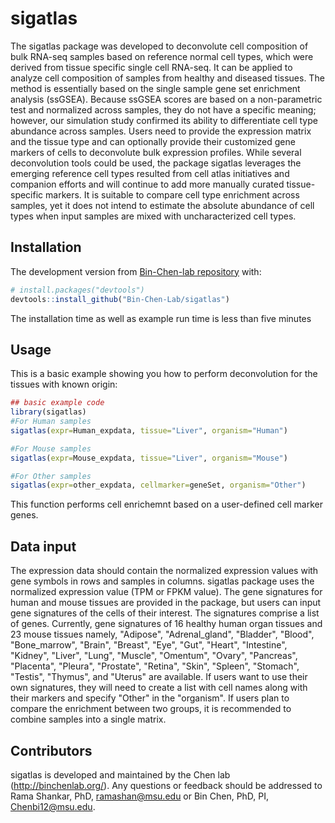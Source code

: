 
<!-- README.md is generated from README.Rmd. Please edit that file -->

# sigatlas

<!-- badges: start -->
<!-- badges: end -->

The sigatlas package was developed to deconvolute cell composition of bulk RNA-seq samples 
based on reference normal cell types, which were derived from tissue specific single cell RNA-seq. It can be applied to
analyze cell composition of samples from healthy and 
diseased tissues. The method is essentially based on the single sample gene set enrichment analysis (ssGSEA). Because ssGSEA scores are based on a non-parametric test and normalized across samples, they do not have a specific meaning; however, our simulation study confirmed its ability to differentiate cell type abundance across samples. Users need to provide the expression matrix and the tissue type and can optionally provide their customized gene markers of cells to deconvolute bulk expression profiles. While several deconvolution tools could be used, the package sigatlas leverages the emerging reference cell types resulted from cell atlas initiatives and companion efforts and will continue to add more manually curated tissue-specific markers. It is suitable to compare cell type enrichment across samples, yet it does not intend to estimate the absolute abundance of cell types when input samples are mixed with uncharacterized cell types.

## Installation
The development version from [Bin-Chen-lab
repository](https://github.com/Bin-Chen-Lab/sigatlas) with:

``` r
# install.packages("devtools")
devtools::install_github("Bin-Chen-Lab/sigatlas")
```
The installation time as well as example run time is less than five minutes

## Usage

This is a basic example showing you how to perform deconvolution for the tissues with known origin:

``` r
## basic example code
library(sigatlas)
#For Human samples
sigatlas(expr=Human_expdata, tissue="Liver", organism="Human")

#For Mouse samples
sigatlas(expr=Mouse_expdata, tissue="Liver", organism="Mouse")

#For Other samples
sigatlas(expr=other_expdata, cellmarker=geneSet, organism="Other")
```

This function performs cell enrichemnt based on a user-defined cell marker genes.

## Data input

The expression data should contain the normalized expression values with gene symbols in rows and samples in columns. sigatlas package uses the normalized expression value (TPM or FPKM value). The gene signatures for human and mouse tissues are provided in the package, but users can input gene signatures of the cells of their interest. The signatures comprise a list of genes. Currently, gene signatures of 16 healthy human organ tissues and 23 mouse tissues namely, "Adipose", "Adrenal_gland", "Bladder", "Blood", "Bone_marrow", "Brain", "Breast", "Eye", "Gut", "Heart", "Intestine", "Kidney", "Liver", "Lung", "Muscle", "Omentum", "Ovary", "Pancreas", "Placenta", "Pleura", "Prostate", "Retina", "Skin", "Spleen", "Stomach", "Testis", "Thymus", and "Uterus" are available. If users want to use their own signatures, they will need to create a list with cell names along with their markers and specify "Other" in the "organism". If users plan to compare the enrichment between two groups, it is recommended to combine samples into a single matrix.

## Contributors

sigatlas is developed and maintained by the Chen lab (http://binchenlab.org/). Any questions or feedback should be
addressed to Rama Shankar, PhD, <ramashan@msu.edu> or Bin Chen, PhD, PI,
<Chenbi12@msu.edu>.
